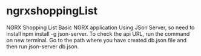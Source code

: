 # ngrxshoppingList
NGRX Shopping List
Basic NGRX application
Using JSon Server, so need to install npm install -g json-server.
To check the api URL, run the command on new terminal.
Go to the path where you have created db.json file and then run json-server db.json.